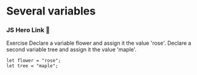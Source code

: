 # Several variables

### JS Hero Link 🥋

Exercise
Declare a variable flower and assign it the value 'rose'. Declare a second variable tree and assign it the value 'maple'.

    let flower = "rose";
    let tree = "maple";
